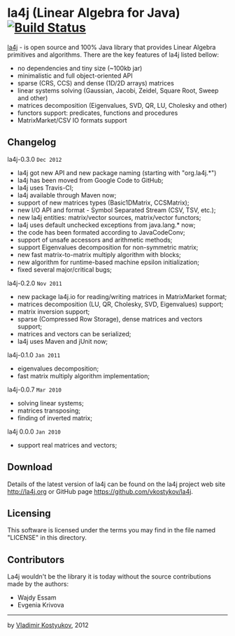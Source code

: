 la4j (Linear Algebra for Java)  [![Build Status](https://travis-ci.org/vkostyukov/la4j.png?branch=master)](https://travis-ci.org/vkostyukov/la4j)
=============================

[la4j](http://la4j.org) - is open source and 100% Java library 
that provides Linear Algebra primitives and algorithms. There are the 
key features of la4j listed bellow:

- no dependencies and tiny size (~100kb jar)
- minimalistic and full object-oriented API
- sparse (CRS, CCS) and dense (1D/2D arrays) matrices
- linear systems solving (Gaussian, Jacobi, Zeidel, Square Root, Sweep and other)
- matrices decomposition (Eigenvalues, SVD, QR, LU, Cholesky and other)
- functors support: predicates, functions and procedures
- MatrixMarket/CSV IO formats support


Changelog
---------
 
la4j-0.3.0 <code>Dec 2012</code>
 * la4j got new API and new package naming (starting with "org.la4j.*")
 * la4j has been moved from Google Code to GitHub;
 * la4j uses Travis-CI;
 * la4j available through Maven now;
 * support of new matrices types (Basic1DMatrix, CCSMatrix);
 * new I/O API and format - Symbol Separated Stream (CSV, TSV, etc.);
 * new la4j entities: matrix/vector sources, matrix/vector functors;
 * la4j uses default unchecked exceptions from java.lang.* now;
 * the code has been formated according to JavaCodeConv;
 * support of unsafe accessors and arithmetic methods;
 * support Eigenvalues decomposition for non-symmetric matrix;
 * new fast matrix-to-matrix multiply algorithm with blocks;
 * new algorithm for runtime-based machine epsilon initialization;
 * fixed several major/critical bugs;
  
la4j-0.2.0 <code>Nov 2011</code>
 * new package la4j.io for reading/writing matrices in MatrixMarket format;
 * matrices decomposition (LU, QR, Cholesky, SVD, Eigenvalues) support;
 * matrix inversion support;
 * sparse (Compressed Row Storage), dense matrices and vectors support;
 * matrices and vectors can be serialized;
 * la4j uses Maven and jUnit now;
 
la4j-0.1.0 <code>Jan 2011</code>
 * eigenvalues decomposition;
 * fast matrix multiply algorithm implementation;
 
la4j-0.0.7 <code>Mar 2010</code>
 * solving linear systems;
 * matrices transposing;
 * finding of inverted matrix;
 
la4j 0.0.0 <code>Jan 2010</code>
 * support real matrices and vectors;
 
 
Download
--------
 
 Details of the latest version of la4j can be found on the la4j
 project web site <http://la4j.org> or GitHub page 
 <https://github.com/vkostykov/la4j>.
 
 
Licensing
---------
 
 This software is licensed under the terms you may find in the file 
 named "LICENSE" in this directory.
 
 
Contributors
------------

La4j wouldn't be the library it is today without the source contributions 
made by the authors:
- Wajdy Essam
- Evgenia Krivova

----
by [Vladimir Kostyukov](http://vkostyukov.ru), 2012
